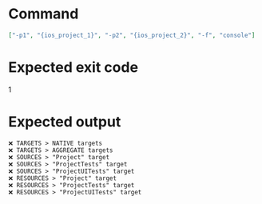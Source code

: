 # Command
```json
["-p1", "{ios_project_1}", "-p2", "{ios_project_2}", "-f", "console"]
```

# Expected exit code
1

# Expected output
```
❌ TARGETS > NATIVE targets
❌ TARGETS > AGGREGATE targets
❌ SOURCES > "Project" target
❌ SOURCES > "ProjectTests" target
❌ SOURCES > "ProjectUITests" target
❌ RESOURCES > "Project" target
❌ RESOURCES > "ProjectTests" target
❌ RESOURCES > "ProjectUITests" target


```
